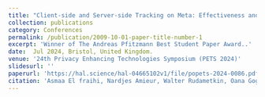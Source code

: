 ```yaml
---
title: "Client-side and Server-side Tracking on Meta: Effectiveness and Accuracy"
collection: publications
category: Conferences
permalink: /publication/2009-10-01-paper-title-number-1
excerpt: 'Winner of The Andreas Pfitzmann Best Student Paper Award..'
date:  Jul 2024, Bristol, United Kingdom.
venue: '24th Privacy Enhancing Technologies Symposium (PETS 2024)'
slidesurl: ''
paperurl: 'https://hal.science/hal-04665102v1/file/popets-2024-0086.pdf'
citation: 'Asmaa El fraihi, Nardjes Amieur, Walter Rudametkin, Oana Goga. Client-side and Server-side Tracking on Meta: Effectiveness and Accuracy. PETS 2024 - 24th Privacy Enhancing Technologies Symposium, Jul 2024, Bristol, United Kingdom. pp.431-445, ⟨10.56553/popets-2024-0086⟩. ⟨hal-04665102⟩'
---
```


